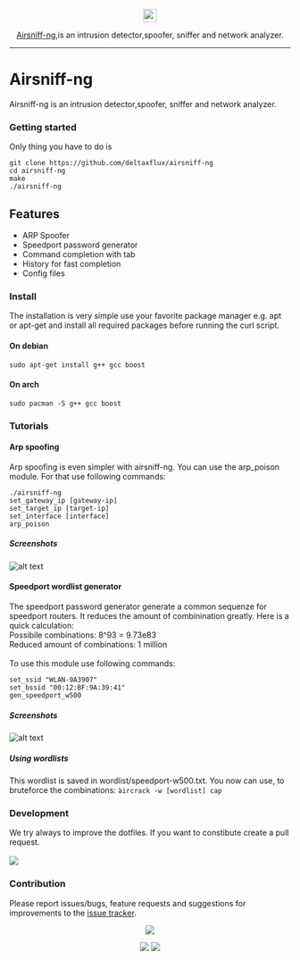 <p align="center"><img src="https://assets-cdn.github.com/favicon.ico" width=24 height=24/>
<p align="center"><a href="git clone https://github.com/deltaxflux/airsniff-ngi">Airsniff-ng</a>,is an intrusion detector,spoofer, sniffer and network analyzer. </p>

---

# Airsniff-ng

Airsniff-ng is an intrusion detector,spoofer, sniffer and network analyzer.

### Getting started
Only thing you have to do is
```
git clone https://github.com/deltaxflux/airsniff-ng
cd airsniff-ng
make
./airsniff-ng
```

## Features
* ARP Spoofer
* Speedport password generator
* Command completion with tab
* History for fast completion
* Config files

### Install
The installation is very simple use your favorite package manager e.g. apt or apt-get and install all required packages before running the curl script.

#### On debian
```
sudo apt-get install g++ gcc boost
```

#### On arch
```
sudo pacman -S g++ gcc boost
```

### Tutorials
#### Arp spoofing
Arp spoofing is even simpler with airsniff-ng. You can use the arp_poison module. For that use following commands:
```
./airsniff-ng
set_gateway_ip [gateway-ip]
set_target_ip [target-ip]
set_interface [interface]
arp_poison 
```

##### Screenshots
![alt text](https://i.imgur.com/8Uj98MD.png)

#### Speedport wordlist generator
The speedport password generator generate a common sequenze for speedport routers. It reduces the amount of combinination greatly. Here is a quick calculation: <br>
Possibile combinations: 8^93 = 9.73e83<br>
Reduced amount of combinations: 1 million <br>
<br>
To use this module use following commands:
```
set_ssid "WLAN-9A3907"
set_bssid "00:12:BF:9A:39:41"
gen_speedport_w500 
```

##### Screenshots
![alt text](https://i.imgur.com/qQF9quT.png)

##### Using wordlists
This wordlist is saved in wordlist/speedport-w500.txt. You now can use, to bruteforce the combinations:
`àircrack -w [wordlist] cap`

### Development
We try always to improve the dotfiles. If you want to constibute create a pull request.
<br>
<br>
 [![](https://img.shields.io/badge/Workflow-gitflow--branching--model-81A1C1.svg?style=flat-square)](http://nvie.com/posts/a-successful-git-branching-model) 

### Contribution

Please report issues/bugs, feature requests and suggestions for improvements to the [issue tracker](https://github.com/deltaxflux/airsniff-ng/issues).

<p align="center"><img src="https://cdn.rawgit.com/arcticicestudio/nord/develop/src/assets/banner-footer-mountains.svg" /></p>
<p align="center"><a href="http://www.apache.org/licenses/LICENSE-2.0"><img src="https://img.shields.io/badge/License-Apache_2.0-5E81AC.svg?style=flat-square"/></a> <a href="https://creativecommons.org/licenses/by-sa/4.0"><img src="https://img.shields.io/badge/License-CC_BY--SA_4.0-5E81AC.svg?style=flat-square"/></a></p>

